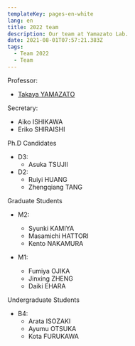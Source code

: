 ```yaml
---
templateKey: pages-en-white
lang: en
title: 2022 team
description: Our team at Yamazato Lab.
date: 2021-08-01T07:57:21.383Z
tags:
  - Team 2022
  - Team
---
```


Professor:

- [Takaya YAMAZATO](/team/Takaya-Yamazato/)

Secretary:

- Aiko ISHIKAWA
- Eriko SHIRAISHI

Ph.D Candidates

- D3:
  - Asuka TSUJII
- D2:
  - Ruiyi HUANG
  - Zhengqiang TANG

Graduate Students

- M2:

  - Syunki KAMIYA
  - Masamichi HATTORI
  - Kento NAKAMURA

- M1:
  - Fumiya OJIKA
  - Jinxing ZHENG
  - Daiki EHARA

Undergraduate Students

- B4:
  - Arata ISOZAKI
  - Ayumu OTSUKA
  - Kota FURUKAWA

